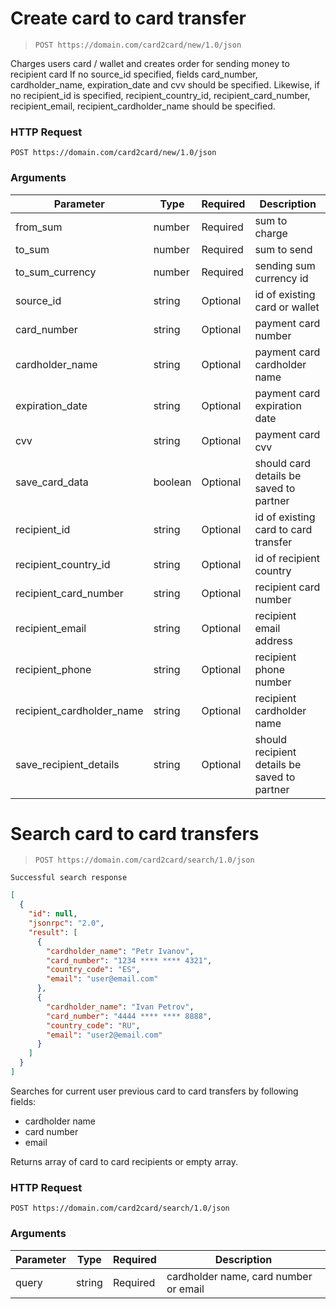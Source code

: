 # Create card to card transfer
> `POST https://domain.com/card2card/new/1.0/json`

Charges users card / wallet and creates order for sending money to recipient card
If no source_id specified, fields card_number, cardholder_name, expiration_date and cvv should be specified.
Likewise, if no recipient_id is specified, recipient_country_id, recipient_card_number, recipient_email, recipient_cardholder_name should be specified.

### HTTP Request
`POST https://domain.com/card2card/new/1.0/json`

### Arguments

Parameter | Type | Required | Description
--------- | ----------- | ----------- | -----------
from_sum | number | Required | sum to charge
to_sum | number | Required | sum to send
to_sum_currency | number | Required | sending sum currency id
source_id | string | Optional | id of existing card or wallet
card_number | string | Optional | payment card number
cardholder_name | string | Optional | payment card cardholder name
expiration_date | string | Optional | payment card expiration date
cvv | string | Optional | payment card cvv
save_card_data | boolean | Optional | should card details be saved to partner
recipient_id | string | Optional | id of existing card to card transfer
recipient_country_id | string | Optional | id of recipient country
recipient_card_number | string | Optional | recipient card number
recipient_email | string | Optional | recipient email address
recipient_phone | string | Optional | recipient phone number
recipient_cardholder_name | string | Optional | recipient cardholder name
save_recipient_details | string | Optional | should recipient details be saved to partner

# Search card to card transfers
> `POST https://domain.com/card2card/search/1.0/json`

```
Successful search response
```

```json
[
  {
    "id": null,
    "jsonrpc": "2.0",
    "result": [
      {
        "cardholder_name": "Petr Ivanov",
        "card_number": "1234 **** **** 4321",
        "country_code": "ES",
        "email": "user@email.com"
      },
      {
        "cardholder_name": "Ivan Petrov",
        "card_number": "4444 **** **** 8888",
        "country_code": "RU",
        "email": "user2@email.com"
      }
    ]
  }
]
```

Searches for current user previous card to card transfers by following fields:
- cardholder name
- card number
- email

Returns array of card to card recipients or empty array.

### HTTP Request
`POST https://domain.com/card2card/search/1.0/json`

### Arguments

Parameter | Type | Required | Description
--------- | ----------- | ----------- | -----------
query | string | Required | cardholder name, card number or email
